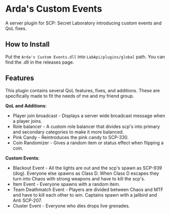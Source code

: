# Arda's Custom Events
A server plugin for SCP: Secret Laboratory introducing custom events and QoL fixes.

## How to Install
Put the `Arda's Custom Events.dll` into `LabApi/plugins/global` path. You can find the .dll in the releases page.


## Features
This plugin contains several QoL features, fixes, and additions. These are specifically made to fit the needs of me and my friend group.

**QoL and Additions**:
- Player join broadcast - Displays a server wide broadcast message when a player joins.
- Role balancer - A custom role balancer that divides scp's into primary and secondary categories to make it more balanced.
- Pink Candy - Reintroduces the pink candy to SCP-330.
- Coin Randomizer - Gives a random item or status effect when flipping a coin.

**Custom Events**:
- Blackout Event - All the lights are out and the scp's spawn as SCP-939 (dog). Everyone else spawns as Class D. When Class D escapes they turn into Chaos with strong weapons and have to kill the scp's.
- Item Event - Everyone spawns with a random item.
- Team Deathmatch Event - Players are divided between Chaos and MTF and have to kill each other to win. Captains spawn with a jailbird and Anti SCP-207.
- Cluster Event - Everyone who dies drops live grenades.
